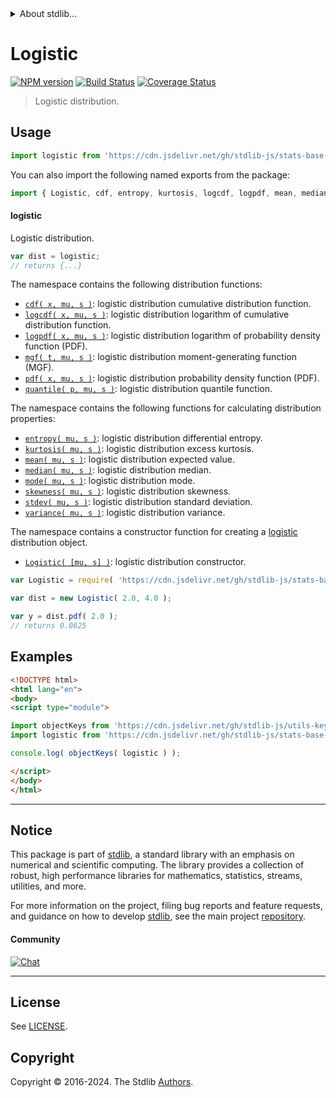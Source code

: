 <!--

@license Apache-2.0

Copyright (c) 2018 The Stdlib Authors.

Licensed under the Apache License, Version 2.0 (the "License");
you may not use this file except in compliance with the License.
You may obtain a copy of the License at

   http://www.apache.org/licenses/LICENSE-2.0

Unless required by applicable law or agreed to in writing, software
distributed under the License is distributed on an "AS IS" BASIS,
WITHOUT WARRANTIES OR CONDITIONS OF ANY KIND, either express or implied.
See the License for the specific language governing permissions and
limitations under the License.

-->


<details>
  <summary>
    About stdlib...
  </summary>
  <p>We believe in a future in which the web is a preferred environment for numerical computation. To help realize this future, we've built stdlib. stdlib is a standard library, with an emphasis on numerical and scientific computation, written in JavaScript (and C) for execution in browsers and in Node.js.</p>
  <p>The library is fully decomposable, being architected in such a way that you can swap out and mix and match APIs and functionality to cater to your exact preferences and use cases.</p>
  <p>When you use stdlib, you can be absolutely certain that you are using the most thorough, rigorous, well-written, studied, documented, tested, measured, and high-quality code out there.</p>
  <p>To join us in bringing numerical computing to the web, get started by checking us out on <a href="https://github.com/stdlib-js/stdlib">GitHub</a>, and please consider <a href="https://opencollective.com/stdlib">financially supporting stdlib</a>. We greatly appreciate your continued support!</p>
</details>

# Logistic

[![NPM version][npm-image]][npm-url] [![Build Status][test-image]][test-url] [![Coverage Status][coverage-image]][coverage-url] <!-- [![dependencies][dependencies-image]][dependencies-url] -->

> Logistic distribution.



<section class="usage">

## Usage

```javascript
import logistic from 'https://cdn.jsdelivr.net/gh/stdlib-js/stats-base-dists-logistic@v0.2.2-esm/index.mjs';
```

You can also import the following named exports from the package:

```javascript
import { Logistic, cdf, entropy, kurtosis, logcdf, logpdf, mean, median, mgf, mode, pdf, quantile, skewness, stdev, variance } from 'https://cdn.jsdelivr.net/gh/stdlib-js/stats-base-dists-logistic@v0.2.2-esm/index.mjs';
```

#### logistic

Logistic distribution.

```javascript
var dist = logistic;
// returns {...}
```

The namespace contains the following distribution functions:

<!-- <toc pattern="*+(cdf|pdf|mgf|quantile)*"> -->

<div class="namespace-toc">

-   <span class="signature">[`cdf( x, mu, s )`][@stdlib/stats/base/dists/logistic/cdf]</span><span class="delimiter">: </span><span class="description">logistic distribution cumulative distribution function.</span>
-   <span class="signature">[`logcdf( x, mu, s )`][@stdlib/stats/base/dists/logistic/logcdf]</span><span class="delimiter">: </span><span class="description">logistic distribution logarithm of cumulative distribution function.</span>
-   <span class="signature">[`logpdf( x, mu, s )`][@stdlib/stats/base/dists/logistic/logpdf]</span><span class="delimiter">: </span><span class="description">logistic distribution logarithm of probability density function (PDF).</span>
-   <span class="signature">[`mgf( t, mu, s )`][@stdlib/stats/base/dists/logistic/mgf]</span><span class="delimiter">: </span><span class="description">logistic distribution moment-generating function (MGF).</span>
-   <span class="signature">[`pdf( x, mu, s )`][@stdlib/stats/base/dists/logistic/pdf]</span><span class="delimiter">: </span><span class="description">logistic distribution probability density function (PDF).</span>
-   <span class="signature">[`quantile( p, mu, s )`][@stdlib/stats/base/dists/logistic/quantile]</span><span class="delimiter">: </span><span class="description">logistic distribution quantile function.</span>

</div>

<!-- </toc> -->

The namespace contains the following functions for calculating distribution properties:

<!-- <toc pattern="*+(entropy|kurtosis|mean|median|mode|skewness|stdev|variance)*"> -->

<div class="namespace-toc">

-   <span class="signature">[`entropy( mu, s )`][@stdlib/stats/base/dists/logistic/entropy]</span><span class="delimiter">: </span><span class="description">logistic distribution differential entropy.</span>
-   <span class="signature">[`kurtosis( mu, s )`][@stdlib/stats/base/dists/logistic/kurtosis]</span><span class="delimiter">: </span><span class="description">logistic distribution excess kurtosis.</span>
-   <span class="signature">[`mean( mu, s )`][@stdlib/stats/base/dists/logistic/mean]</span><span class="delimiter">: </span><span class="description">logistic distribution expected value.</span>
-   <span class="signature">[`median( mu, s )`][@stdlib/stats/base/dists/logistic/median]</span><span class="delimiter">: </span><span class="description">logistic distribution median.</span>
-   <span class="signature">[`mode( mu, s )`][@stdlib/stats/base/dists/logistic/mode]</span><span class="delimiter">: </span><span class="description">logistic distribution mode.</span>
-   <span class="signature">[`skewness( mu, s )`][@stdlib/stats/base/dists/logistic/skewness]</span><span class="delimiter">: </span><span class="description">logistic distribution skewness.</span>
-   <span class="signature">[`stdev( mu, s )`][@stdlib/stats/base/dists/logistic/stdev]</span><span class="delimiter">: </span><span class="description">logistic distribution standard deviation.</span>
-   <span class="signature">[`variance( mu, s )`][@stdlib/stats/base/dists/logistic/variance]</span><span class="delimiter">: </span><span class="description">logistic distribution variance.</span>

</div>

<!-- </toc> -->

The namespace contains a constructor function for creating a [logistic][logistic-distribution] distribution object.

<!-- <toc pattern="*ctor*"> -->

<div class="namespace-toc">

-   <span class="signature">[`Logistic( [mu, s] )`][@stdlib/stats/base/dists/logistic/ctor]</span><span class="delimiter">: </span><span class="description">logistic distribution constructor.</span>

</div>

<!-- </toc> -->

```javascript
var Logistic = require( 'https://cdn.jsdelivr.net/gh/stdlib-js/stats-base-dists-logistic' ).Logistic;

var dist = new Logistic( 2.0, 4.0 );

var y = dist.pdf( 2.0 );
// returns 0.0625
```

</section>

<!-- /.usage -->

<section class="examples">

## Examples

<!-- TODO: better examples -->

<!-- eslint no-undef: "error" -->

```html
<!DOCTYPE html>
<html lang="en">
<body>
<script type="module">

import objectKeys from 'https://cdn.jsdelivr.net/gh/stdlib-js/utils-keys@esm/index.mjs';
import logistic from 'https://cdn.jsdelivr.net/gh/stdlib-js/stats-base-dists-logistic@v0.2.2-esm/index.mjs';

console.log( objectKeys( logistic ) );

</script>
</body>
</html>
```

</section>

<!-- /.examples -->

<!-- Section for related `stdlib` packages. Do not manually edit this section, as it is automatically populated. -->

<section class="related">

</section>

<!-- /.related -->

<!-- Section for all links. Make sure to keep an empty line after the `section` element and another before the `/section` close. -->


<section class="main-repo" >

* * *

## Notice

This package is part of [stdlib][stdlib], a standard library with an emphasis on numerical and scientific computing. The library provides a collection of robust, high performance libraries for mathematics, statistics, streams, utilities, and more.

For more information on the project, filing bug reports and feature requests, and guidance on how to develop [stdlib][stdlib], see the main project [repository][stdlib].

#### Community

[![Chat][chat-image]][chat-url]

---

## License

See [LICENSE][stdlib-license].


## Copyright

Copyright &copy; 2016-2024. The Stdlib [Authors][stdlib-authors].

</section>

<!-- /.stdlib -->

<!-- Section for all links. Make sure to keep an empty line after the `section` element and another before the `/section` close. -->

<section class="links">

[npm-image]: http://img.shields.io/npm/v/@stdlib/stats-base-dists-logistic.svg
[npm-url]: https://npmjs.org/package/@stdlib/stats-base-dists-logistic

[test-image]: https://github.com/stdlib-js/stats-base-dists-logistic/actions/workflows/test.yml/badge.svg?branch=v0.2.2
[test-url]: https://github.com/stdlib-js/stats-base-dists-logistic/actions/workflows/test.yml?query=branch:v0.2.2

[coverage-image]: https://img.shields.io/codecov/c/github/stdlib-js/stats-base-dists-logistic/main.svg
[coverage-url]: https://codecov.io/github/stdlib-js/stats-base-dists-logistic?branch=main

<!--

[dependencies-image]: https://img.shields.io/david/stdlib-js/stats-base-dists-logistic.svg
[dependencies-url]: https://david-dm.org/stdlib-js/stats-base-dists-logistic/main

-->

[chat-image]: https://img.shields.io/gitter/room/stdlib-js/stdlib.svg
[chat-url]: https://app.gitter.im/#/room/#stdlib-js_stdlib:gitter.im

[stdlib]: https://github.com/stdlib-js/stdlib

[stdlib-authors]: https://github.com/stdlib-js/stdlib/graphs/contributors

[umd]: https://github.com/umdjs/umd
[es-module]: https://developer.mozilla.org/en-US/docs/Web/JavaScript/Guide/Modules

[deno-url]: https://github.com/stdlib-js/stats-base-dists-logistic/tree/deno
[deno-readme]: https://github.com/stdlib-js/stats-base-dists-logistic/blob/deno/README.md
[umd-url]: https://github.com/stdlib-js/stats-base-dists-logistic/tree/umd
[umd-readme]: https://github.com/stdlib-js/stats-base-dists-logistic/blob/umd/README.md
[esm-url]: https://github.com/stdlib-js/stats-base-dists-logistic/tree/esm
[esm-readme]: https://github.com/stdlib-js/stats-base-dists-logistic/blob/esm/README.md
[branches-url]: https://github.com/stdlib-js/stats-base-dists-logistic/blob/main/branches.md

[stdlib-license]: https://raw.githubusercontent.com/stdlib-js/stats-base-dists-logistic/main/LICENSE

[logistic-distribution]: https://en.wikipedia.org/wiki/Logistic_distribution

<!-- <toc-links> -->

[@stdlib/stats/base/dists/logistic/ctor]: https://github.com/stdlib-js/stats-base-dists-logistic-ctor/tree/esm

[@stdlib/stats/base/dists/logistic/entropy]: https://github.com/stdlib-js/stats-base-dists-logistic-entropy/tree/esm

[@stdlib/stats/base/dists/logistic/kurtosis]: https://github.com/stdlib-js/stats-base-dists-logistic-kurtosis/tree/esm

[@stdlib/stats/base/dists/logistic/mean]: https://github.com/stdlib-js/stats-base-dists-logistic-mean/tree/esm

[@stdlib/stats/base/dists/logistic/median]: https://github.com/stdlib-js/stats-base-dists-logistic-median/tree/esm

[@stdlib/stats/base/dists/logistic/mode]: https://github.com/stdlib-js/stats-base-dists-logistic-mode/tree/esm

[@stdlib/stats/base/dists/logistic/skewness]: https://github.com/stdlib-js/stats-base-dists-logistic-skewness/tree/esm

[@stdlib/stats/base/dists/logistic/stdev]: https://github.com/stdlib-js/stats-base-dists-logistic-stdev/tree/esm

[@stdlib/stats/base/dists/logistic/variance]: https://github.com/stdlib-js/stats-base-dists-logistic-variance/tree/esm

[@stdlib/stats/base/dists/logistic/cdf]: https://github.com/stdlib-js/stats-base-dists-logistic-cdf/tree/esm

[@stdlib/stats/base/dists/logistic/logcdf]: https://github.com/stdlib-js/stats-base-dists-logistic-logcdf/tree/esm

[@stdlib/stats/base/dists/logistic/logpdf]: https://github.com/stdlib-js/stats-base-dists-logistic-logpdf/tree/esm

[@stdlib/stats/base/dists/logistic/mgf]: https://github.com/stdlib-js/stats-base-dists-logistic-mgf/tree/esm

[@stdlib/stats/base/dists/logistic/pdf]: https://github.com/stdlib-js/stats-base-dists-logistic-pdf/tree/esm

[@stdlib/stats/base/dists/logistic/quantile]: https://github.com/stdlib-js/stats-base-dists-logistic-quantile/tree/esm

<!-- </toc-links> -->

</section>

<!-- /.links -->
